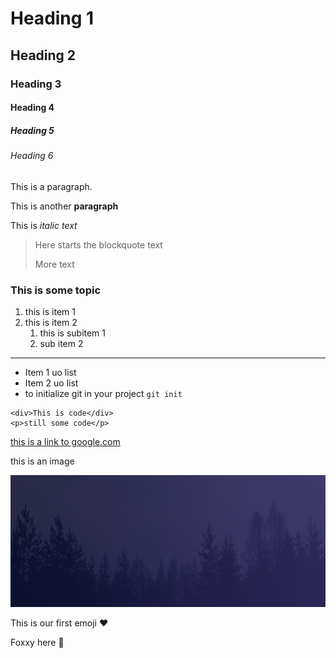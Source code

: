 # Heading 1
## Heading 2
### Heading 3
#### Heading 4
##### Heading 5
###### Heading 6

This is a paragraph.

This is another **paragraph**

This is *italic text*

> Here starts the blockquote text
> 
> More text

### This is some topic

1. this is item 1
2. this is item 2
   1. this is subitem 1
   2. sub item 2
---
- Item 1 uo list
- Item 2 uo list
- to initialize git in your project `git init`

```
<div>This is code</div>
<p>still some code</p>
```

[this is a link to google.com](https://www.google.com)

this is an image

![header background](bgk-header.png)

This is our first emoji ❤️

Foxxy here 🦊

